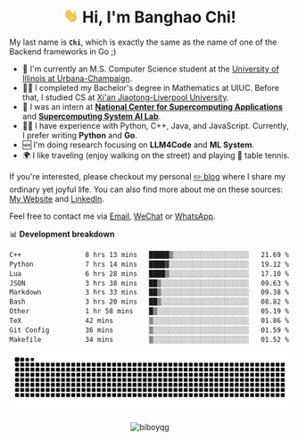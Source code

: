 <h1 align="center"><img src="assets/hi.gif" height="26" alt="wave"/> Hi, I'm Banghao Chi!</h1>

My last name is **`Chi`**, which is exactly the same as the name of one of the Backend frameworks in Go ;)

- 🏫 I'm currently an M.S. Computer Science student at the [University of Illinois at Urbana-Champaign](https://illinois.edu/).
- 👨‍🎓 I completed my Bachelor's degree in Mathematics at UIUC. Before that, I studied CS at [Xi'an Jiaotong-Liverpool University](https://www.xjtlu.edu.cn/en).
- 💼 I was an intern at **[National Center for Supercomputing Applications](https://www.ncsa.illinois.edu/)** and **[Supercomputing System AI Lab](https://supercomputing-system-ai-lab.github.io/)**.
- 👨‍💻 I have experience with Python, C++, Java, and JavaScript. Currently, I prefer writing **Python** and **Go**.
- 🆕 I'm doing research focusing on **LLM4Code** and **ML System**.
- 🌍 I like traveling (enjoy walking on the street) and playing 🏓 table tennis.

If you're interested, please checkout my personal [✏️ blog](https://banghao.live) where I share my ordinary yet joyful life. You can also find more about me on these sources: [My Website](https://biboyqg.github.io/) and [LinkedIn](https://www.linkedin.com/in/banghao-chi-550737276/).

Feel free to contact me via <a href="mailto:banghao2@illinois.edu">Email</a>, [WeChat](id:banghao1023) or [WhatsApp](+12173286124).

📊 **Development breakdown**

<!--START_SECTION:waka-->

```txt
C++                8 hrs 13 mins   █████▒░░░░░░░░░░░░░░░░░░░   21.69 %
Python             7 hrs 14 mins   ████▓░░░░░░░░░░░░░░░░░░░░   19.12 %
Lua                6 hrs 28 mins   ████▒░░░░░░░░░░░░░░░░░░░░   17.10 %
JSON               3 hrs 38 mins   ██▒░░░░░░░░░░░░░░░░░░░░░░   09.63 %
Markdown           3 hrs 33 mins   ██▒░░░░░░░░░░░░░░░░░░░░░░   09.38 %
Bash               3 hrs 20 mins   ██▒░░░░░░░░░░░░░░░░░░░░░░   08.82 %
Other              1 hr 58 mins    █▒░░░░░░░░░░░░░░░░░░░░░░░   05.19 %
TeX                42 mins         ▒░░░░░░░░░░░░░░░░░░░░░░░░   01.86 %
Git Config         36 mins         ▒░░░░░░░░░░░░░░░░░░░░░░░░   01.59 %
Makefile           34 mins         ▒░░░░░░░░░░░░░░░░░░░░░░░░   01.52 %
```

<!--END_SECTION:waka-->

<picture>
  <source media="(prefers-color-scheme: dark)" srcset="https://raw.githubusercontent.com/BiboyQG/BiboyQG/output/github-contribution-grid-snake-dark.svg">
  <source media="(prefers-color-scheme: light)" srcset="https://raw.githubusercontent.com/BiboyQG/BiboyQG/output/github-contribution-grid-snake.svg">
  <img alt="github contribution grid snake animation" src="https://raw.githubusercontent.com/BiboyQG/BiboyQG/output/github-contribution-grid-snake.svg">
</picture>

<br>

<p align="center"><img src="https://komarev.com/ghpvc/?username=biboyqg&label=Profile%20views&color=0e75b6&style=flat" alt="biboyqg" /> </p>

</div>
